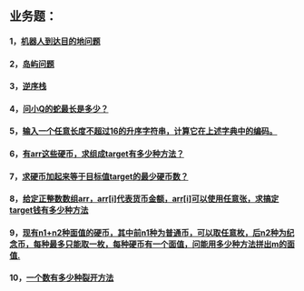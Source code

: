 ## 业务题：

#### 1，[机器人到达目的地问题](https://github.com/sihaihou/algorithm/tree/master/src/com/reyco/algorithm/test/test4/Test1.java)
#### 2，[岛屿问题](https://github.com/sihaihou/algorithm/tree/master/src/com/reyco/algorithm/test/test4/Test2.java)
#### 3，[逆序栈](https://github.com/sihaihou/algorithm/tree/master/src/com/reyco/algorithm/test/test4/Test3.java)
#### 4，[问小Q的蛇最长是多少？](https://github.com/sihaihou/algorithm/tree/master/src/com/reyco/algorithm/test/test4/Test4.java)
#### 5，[输入一个任意长度不超过16的升序字符串，计算它在上述字典中的编码。](https://github.com/sihaihou/algorithm/tree/master/src/com/reyco/algorithm/test/test4/Test5.java)
#### 6，[有arr这些硬币，求组成target有多少种方法？](https://github.com/sihaihou/algorithm/blob/master/src/com/reyco/algorithm/test/test4/Test6.java)
#### 7，[求硬币加起来等于目标值target的最少硬币数？](https://github.com/sihaihou/algorithm/tree/master/src/com/reyco/algorithm/test/test4/Test7.java)
#### 8，[给定正整数数组arr，arr[i]代表货币金额，arr[i]可以使用任意张，求搞定target钱有多少种方法](https://github.com/sihaihou/algorithm/tree/master/src/com/reyco/algorithm/test/test4/Test8.java)
#### 9，[现有n1+n2种面值的硬币，其中前n1种为普通币，可以取任意枚，后n2种为纪念币，每种最多只能取一枚，每种硬币有一个面值，问能用多少种方法拼出m的面值.](https://github.com/sihaihou/algorithm/tree/master/src/com/reyco/algorithm/test/test4/Test9.java)
#### 10，[一个数有多少种裂开方法](https://github.com/sihaihou/algorithm/tree/master/src/com/reyco/algorithm/test/test4/Test10.java)
